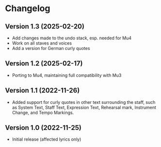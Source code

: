 # Changelog
## Version 1.3 (2025-02-20)
* Add changes made to the undo stack, esp. needed for Mu4
* Work on all staves and voices
* Add a version for German curly quotes
## Version 1.2 (2025-02-17)
* Porting to Mu4, maintaining full compatibility with Mu3
## Version 1.1 (2022-11-26)
* Added support for curly quotes in other text surrounding the staff, such as System Text, Staff Text, Expression Text, Rehearsal mark, Instrument Change, and Tempo Markings. 
## Version 1.0 (2022-11-25)
* Initial release (affected lyrics only)
